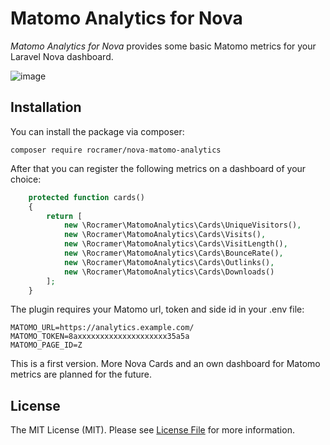 # Matomo Analytics for Nova

*Matomo Analytics for Nova* provides some basic Matomo metrics for your Laravel Nova dashboard.

![image](https://www.robincramer.de/wp-content/uploads/2018/11/matomo-nova.png)


## Installation

You can install the package via composer:

```
composer require rocramer/nova-matomo-analytics
```

After that you can register the following metrics on a dashboard of your choice:

```php
    protected function cards()
    {
        return [
            new \Rocramer\MatomoAnalytics\Cards\UniqueVisitors(),
            new \Rocramer\MatomoAnalytics\Cards\Visits(),
            new \Rocramer\MatomoAnalytics\Cards\VisitLength(),
            new \Rocramer\MatomoAnalytics\Cards\BounceRate(),
            new \Rocramer\MatomoAnalytics\Cards\Outlinks(),
            new \Rocramer\MatomoAnalytics\Cards\Downloads()
        ];
    }
```

The plugin requires your Matomo url, token and side id in your .env file:

```dotenv
MATOMO_URL=https://analytics.example.com/
MATOMO_TOKEN=8axxxxxxxxxxxxxxxxxxxx35a5a
MATOMO_PAGE_ID=Z
```

This is a first version. More Nova Cards and an own dashboard for Matomo metrics are planned for the future.

## License

The MIT License (MIT). Please see [License File](LICENSE.md) for more information.
